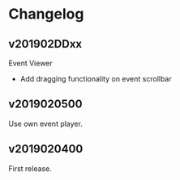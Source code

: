 Changelog
=========

v201902DDxx
-----------

Event Viewer
- Add dragging functionality on event scrollbar


v2019020500
-----------

Use own event player. 

v2019020400
-----------

First release.
